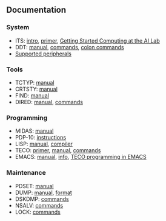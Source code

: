 ## Documentation

### System

- ITS: [intro](info/intro.29), [primer](_info_/its.primer),
  [Getting Started Computing at the AI Lab](ai_wp_235.pdf)
- DDT: [manual](info/ddt.33), [commands](_info_/ddtord.1462),
  [colon commands](_info_/ddt.:cmnds)
- [Supported peripherals](peripherals.md)

### Tools

- TCTYP: [manual](_info_/tctyp.order)
- CRTSTY: [manual](info/crtsty.39)
- FIND: [manual](info/find.13)
- DIRED: [manual](_info_/dired.info), [commands](_info_/dired.order)

### Programming

- MIDAS: [manual](info/midas.25)
- PDP-10: [instructions](info/pdp-10.15)
- LISP: [manual](info/lisp.15), [compiler](info/lispc.6)
- TECO: [primer](_teco_/teco.primer), [manual](info/tecman.20),
  [commands](_teco_/tecord.1132)
- EMACS: [manual](emacs1/emacs.guide), [info](info/emacs.147),
  [TECO programming in EMACS](info/conv.85)

### Maintenance

- PDSET: [manual](sysdoc/pdset.info)
- DUMP: [manual](_info_/dump.info), [format](sysdoc/dump.format)
- DSKDMP: [commands](sysdoc/dskdmp.order)
- NSALV: [commands](kshack/nsalv.order)
- LOCK: [commands](_info_/lock.order)
